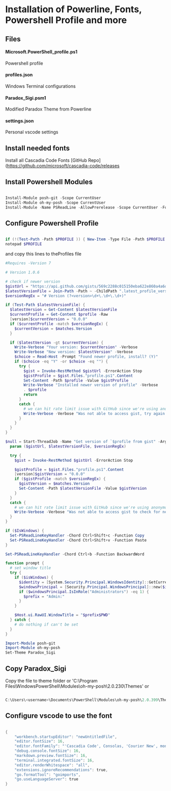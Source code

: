 # Installation of Powerline, Fonts, Powershell Profile and more

## Files

#### Microsoft.PowerShell_profile.ps1
Powershell profile

#### profiles.json
Windows Terminal configurations
 
#### Paradox_Sigi.psm1
Modified Paradox Theme from Powerline

#### settings.json
Personal vscode settings

## Install needed fonts

Install all Cascadia Code Fonts
[GitHub Repo](https://github.com/microsoft/cascadia-code/releases

## Install Powershell Modules

```powershell

Install-Module posh-git -Scope CurrentUser
Install-Module oh-my-posh -Scope CurrentUser
Install-Module -Name PSReadLine -AllowPrerelease -Scope CurrentUser -Force -SkipPublisherCheck

```

## Configure Powershell Profile

```Powershell

if (!(Test-Path -Path $PROFILE )) { New-Item -Type File -Path $PROFILE -Force }
notepad $PROFILE

```

and copy this lines to theProfiles file

```powershell
#Requires -Version 7

# Version 1.0.6

# check if newer version
$gistUrl = "https://api.github.com/gists/569c2288c015150eba622e860a4a6d2b"
$latestVersionFile = Join-Path -Path ~ -ChildPath ".latest_profile_version"
$versionRegEx = "# Version (?<version>\d+\.\d+\.\d+)"

if (Test-Path $latestVersionFile) {
  $latestVersion = Get-Content $latestVersionFile
  $currentProfile = Get-Content $profile -Raw
  [version]$currentVersion = "0.0.0"
  if ($currentProfile -match $versionRegEx) {
    $currentVersion = $matches.Version
  }

  if ($latestVersion -gt $currentVersion) {
    Write-Verbose "Your version: $currentVersion" -Verbose
    Write-Verbose "New version: $latestVersion" -Verbose
    $choice = Read-Host -Prompt "Found newer profile, install? (Y)"
    if ($choice -eq "Y" -or $choice -eq "") {
      try {
        $gist = Invoke-RestMethod $gistUrl -ErrorAction Stop
        $gistProfile = $gist.Files."profile.ps1".Content
        Set-Content -Path $profile -Value $gistProfile
        Write-Verbose "Installed newer version of profile" -Verbose
        . $profile
        return
      }
      catch {
        # we can hit rate limit issue with GitHub since we're using anonymous
        Write-Verbose -Verbose "Was not able to access gist, try again next time"
      }
    }
  }
}

$null = Start-ThreadJob -Name "Get version of `$profile from gist" -ArgumentList $gistUrl, $latestVersionFile, $versionRegEx -ScriptBlock {
  param ($gistUrl, $latestVersionFile, $versionRegEx)

  try {
    $gist = Invoke-RestMethod $gistUrl -ErrorAction Stop

    $gistProfile = $gist.Files."profile.ps1".Content
    [version]$gistVersion = "0.0.0"
    if ($gistProfile -match $versionRegEx) {
      $gistVersion = $matches.Version
      Set-Content -Path $latestVersionFile -Value $gistVersion
    }
  }
  catch {
    # we can hit rate limit issue with GitHub since we're using anonymous
    Write-Verbose -Verbose "Was not able to access gist to check for newer version"
  }
}

if ($IsWindows) {
  Set-PSReadLineKeyHandler -Chord Ctrl+Shift+c -Function Copy
  Set-PSReadLineKeyHandler -Chord Ctrl+Shift+v -Function Paste
}

Set-PSReadLineKeyHandler -Chord Ctrl+b -Function BackwardWord

function prompt {
  # set window title
  try {
    if ($isWindows) {
      $identity = [System.Security.Principal.WindowsIdentity]::GetCurrent()
      $windowsPrincipal = [Security.Principal.WindowsPrincipal]::new($identity)
      if ($windowsPrincipal.IsInRole("Administrators") -eq 1) {
        $prefix = "Admin:"
      }
    }

    $Host.ui.RawUI.WindowTitle = "$prefix$PWD"
  } catch {
    # do nothing if can't be set
  }
}

Import-Module posh-git
Import-Module oh-my-posh
Set-Theme Paradox_Sigi
```

## Copy Paradox_Sigi 

Copy the file to theme folder or 'C:\Program Files\WindowsPowerShell\Modules\oh-my-posh\2.0.230\Themes'
or
```powershell

C:\Users\<username>\Documents\PowerShell\Modules\oh-my-posh\2.0.399\Themes

```

## Configure vscode to use the font

```Powershell

{
    "workbench.startupEditor": "newUntitledFile",
    "editor.fontSize": 16,
    "editor.fontFamily": "'Cascadia Code', Consolas, 'Courier New', monospace",
    "debug.console.fontSize": 16,
    "markdown.preview.fontSize": 16,
    "terminal.integrated.fontSize": 16,
    "editor.renderWhitespace": "all",
    "extensions.ignoreRecommendations": true,
    "go.formatTool": "goimports",
    "go.useLanguageServer": true
}

```

